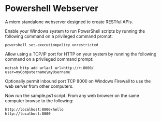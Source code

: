 Powershell Webserver
====================

A micro standalone webserver designed to create RESTful APIs.

Enable your Windows system to run PowerShell scripts by running the following command on a privileged command prompt:

    powershell set-executionpolicy unrestricted
    
Allow using a TCP/IP port for HTTP on your system by running the following command on a privileged command prompt:

    netssh http add urlacl url=http://+:8000/ user=myComputername\myUsername
    
Optionally permit inbound port TCP 8000 on Windows Firewall to use the web server from other computers.

Now run the sample.ps1 script. From any web browser on the same computer browse to the following:

    http://localhost:8000/hello
    http://localhost:8000

